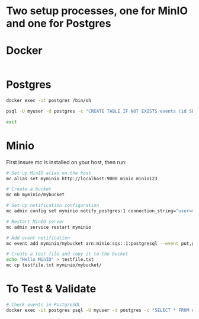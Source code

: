 # Two setup processes, one for MinIO and one for Postgres

# Docker

```bash

```

# Postgres

```bash
docker exec -it postgres /bin/sh

psql -U myuser -d postgres -c "CREATE TABLE IF NOT EXISTS events (id SERIAL PRIMARY KEY, event_name VARCHAR(255), bucket_name VARCHAR(255), object_key VARCHAR(255), size INT, eTag VARCHAR(255), sequencer VARCHAR(255), data JSONB);"

exit
```

# Minio
First insure mc is installed on your host, then run:

```bash
# Set up MinIO alias on the host
mc alias set myminio http://localhost:9000 minio minio123

# Create a bucket
mc mb myminio/mybucket

# Set up notification configuration
mc admin config set myminio notify_postgres:1 connection_string="user=myuser password=mypassword host=host.docker.internal dbname=postgres port=5432 sslmode=disable" table="events" format="namespace"

# Restart MinIO server
mc admin service restart myminio

# Add event notification
mc event add myminio/mybucket arn:minio:sqs::1:postgresql --event put,get,delete

# Create a test file and copy it to the bucket
echo "Hello MinIO" > testfile.txt
mc cp testfile.txt myminio/mybucket/
```

# To Test & Validate


```bash
# Check events in PostgreSQL
docker exec -it postgres psql -U myuser -d postgres -c "SELECT * FROM events;"
```